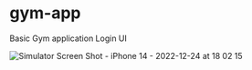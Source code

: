 # gym-app
Basic Gym application Login UI



![Simulator Screen Shot - iPhone 14 - 2022-12-24 at 18 02 15](https://user-images.githubusercontent.com/94071150/209446927-be1b0dc4-81f3-4921-a6fe-f093ef70c917.png)
